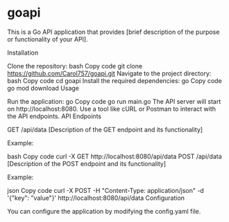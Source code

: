 # goapi

This is a Go API application that provides [brief description of the purpose or functionality of your API].

Installation

Clone the repository:
bash
Copy code
git clone https://github.com/Carol757/goapi.git
Navigate to the project directory:
bash
Copy code
cd goapi
Install the required dependencies:
go
Copy code
go mod download
Usage

Run the application:
go
Copy code
go run main.go
The API server will start on http://localhost:8080.
Use a tool like cURL or Postman to interact with the API endpoints.
API Endpoints

GET /api/data
[Description of the GET endpoint and its functionality]

Example:

bash
Copy code
curl -X GET http://localhost:8080/api/data
POST /api/data
[Description of the POST endpoint and its functionality]

Example:

json
Copy code
curl -X POST -H "Content-Type: application/json" -d '{"key": "value"}' http://localhost:8080/api/data
Configuration

You can configure the application by modifying the config.yaml file.